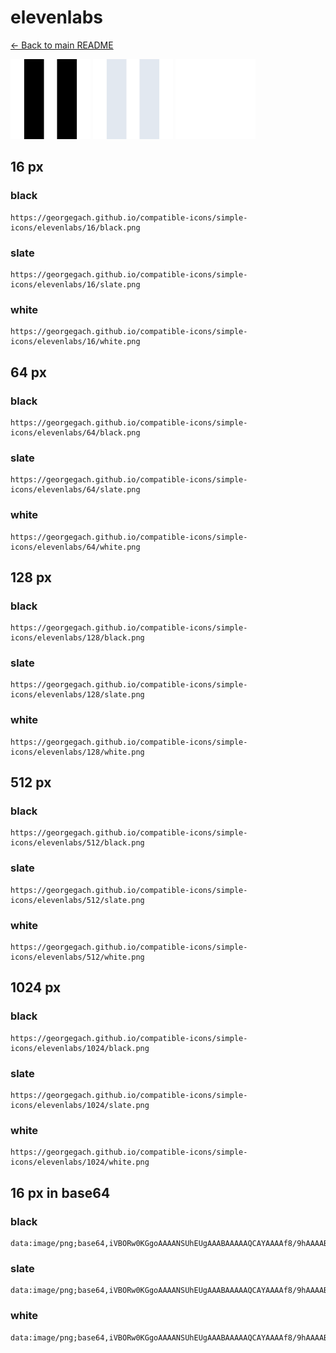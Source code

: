 # elevenlabs

[← Back to main README](../../README.md)


<img src="./128/black.png" width="128" alt="elevenlabs black icon" />
<img src="./128/slate.png" width="128" alt="elevenlabs slate icon" />
<img src="./128/white.png" width="128" alt="elevenlabs white icon" />

## 16 px

### black
```
https://georgegach.github.io/compatible-icons/simple-icons/elevenlabs/16/black.png
```

### slate
```
https://georgegach.github.io/compatible-icons/simple-icons/elevenlabs/16/slate.png
```

### white
```
https://georgegach.github.io/compatible-icons/simple-icons/elevenlabs/16/white.png
```

## 64 px

### black
```
https://georgegach.github.io/compatible-icons/simple-icons/elevenlabs/64/black.png
```

### slate
```
https://georgegach.github.io/compatible-icons/simple-icons/elevenlabs/64/slate.png
```

### white
```
https://georgegach.github.io/compatible-icons/simple-icons/elevenlabs/64/white.png
```

## 128 px

### black
```
https://georgegach.github.io/compatible-icons/simple-icons/elevenlabs/128/black.png
```

### slate
```
https://georgegach.github.io/compatible-icons/simple-icons/elevenlabs/128/slate.png
```

### white
```
https://georgegach.github.io/compatible-icons/simple-icons/elevenlabs/128/white.png
```

## 512 px

### black
```
https://georgegach.github.io/compatible-icons/simple-icons/elevenlabs/512/black.png
```

### slate
```
https://georgegach.github.io/compatible-icons/simple-icons/elevenlabs/512/slate.png
```

### white
```
https://georgegach.github.io/compatible-icons/simple-icons/elevenlabs/512/white.png
```

## 1024 px

### black
```
https://georgegach.github.io/compatible-icons/simple-icons/elevenlabs/1024/black.png
```

### slate
```
https://georgegach.github.io/compatible-icons/simple-icons/elevenlabs/1024/slate.png
```

### white
```
https://georgegach.github.io/compatible-icons/simple-icons/elevenlabs/1024/white.png
```

## 16 px in base64

### black
```
data:image/png;base64,iVBORw0KGgoAAAANSUhEUgAAABAAAAAQCAYAAAAf8/9hAAAABmJLR0QA/wD/AP+gvaeTAAAAQ0lEQVQ4je2MMQoAIAwDT32ar++PuogughF1cG+gcKThYKUCDvR5Jj+T3ucWgMyeJtwfrJtD8J0QhCAEd0ERTg/WDQNa+gwjBn2A8gAAAABJRU5ErkJggg==
```

### slate
```
data:image/png;base64,iVBORw0KGgoAAAANSUhEUgAAABAAAAAQCAYAAAAf8/9hAAAABmJLR0QA/wD/AP+gvaeTAAAAY0lEQVQ4je2MoRJAQBgG9yOoFxXjLXgA0fOKHoC3MMrFq4L5BcYwrui3acPOiovFh05oACsABHNVuhZg9WEyaM5Sm2F9XboRIOOF7bdKFvVn8x38Jw3SIA2iA+W3minqzwY4AK+jGSBKXobZAAAAAElFTkSuQmCC
```

### white
```
data:image/png;base64,iVBORw0KGgoAAAANSUhEUgAAABAAAAAQCAYAAAAf8/9hAAAABmJLR0QA/wD/AP+gvaeTAAAAQklEQVQ4je2MMQ4AEBAED0/zej/SyGiIFRT6m2pyexmzAZCByqLIVuRegTy3aDtNnIfrzxH4xgMe8MA9kMTDw/XHOgvEKgVgD2quAAAAAElFTkSuQmCC
```


